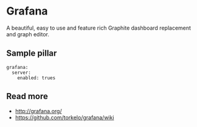 
# Grafana

A beautiful, easy to use and feature rich Graphite dashboard replacement and graph editor.

## Sample pillar

    grafana:
      server:
        enabled: trues

## Read more

* http://grafana.org/
* https://github.com/torkelo/grafana/wiki